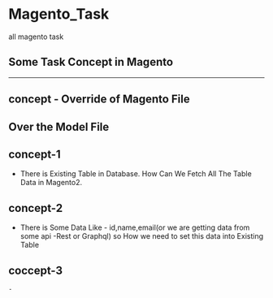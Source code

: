# Magento_Task
all magento task



## Some Task Concept in Magento
-------------------------------------

concept - Override of Magento File
------------------------------------
Over the Model File 
--------------------



concept-1
----------
 - There is Existing Table in Database. How Can We Fetch All The Table Data in Magento2.
 
 
 
 
 concept-2
 ---------
   - There is Some Data Like - id,name,email(or we are getting data from  some api -Rest or Graphql) so How we need to set this data into Existing Table



coccept-3
---------
    -
    
    
    
